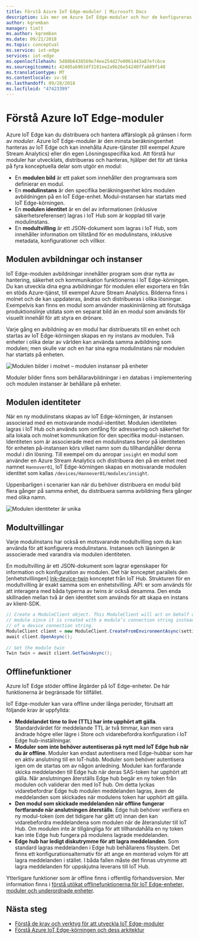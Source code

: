 ```yaml
---
title: Förstå Azure IoT Edge-moduler | Microsoft Docs
description: Läs mer om Azure IoT Edge-moduler och hur de konfigureras
author: kgremban
manager: timlt
ms.author: kgremban
ms.date: 09/21/2018
ms.topic: conceptual
ms.service: iot-edge
services: iot-edge
ms.openlocfilehash: 5d80b6438569e74ee254d27e0061443a87efc6ce
ms.sourcegitcommit: 42405ab963df3101ee2a9b26e54240ffa689f140
ms.translationtype: MT
ms.contentlocale: sv-SE
ms.lasthandoff: 09/28/2018
ms.locfileid: "47423399"
---
```

# <a name="understand-azure-iot-edge-modules"></a>Förstå Azure IoT Edge-moduler

Azure IoT Edge kan du distribuera och hantera affärslogik på gränsen i form av *moduler*. Azure IoT Edge-moduler är den minsta beräkningsenhet hanteras av IoT Edge och kan innehålla Azure-tjänster (till exempel Azure Stream Analytics) eller din egen Lösningsspecifika kod. Att förstå hur moduler har utvecklats, distribueras och hanteras, hjälper det för att tänka på fyra konceptuella delar som utgör en modul:

* En **modulen bild** är ett paket som innehåller den programvara som definierar en modul.
* En **modulinstans** är den specifika beräkningsenhet körs modulen avbildningen på en IoT Edge-enhet. Modul-instansen har startats med IoT Edge-körningen.
* En **modulen identitet** är en del av informationen (inklusive säkerhetsreferenser) lagras i IoT Hub som är kopplad till varje modulinstans.
* En **modultvilling** är ett JSON-dokument som lagras i IoT Hub, som innehåller information om tillstånd för en modulinstans, inklusive metadata, konfigurationer och villkor. 

## <a name="module-images-and-instances"></a>Modulen avbildningar och instanser

IoT Edge-modulen avbildningar innehåller program som drar nytta av hantering, säkerhet och kommunikation funktionerna i IoT Edge-körningen. Du kan utveckla dina egna avbildningar för modulen eller exportera en från en stöds Azure-tjänst, till exempel Azure Stream Analytics.
Bilderna finns i molnet och de kan uppdateras, ändras och distribueras i olika lösningar. Exempelvis kan finns en modul som använder maskininlärning att förutsäga produktionslinje utdata som en separat bild än en modul som används för visuellt innehåll för att styra en drönare. 

Varje gång en avbildning av en modul har distribuerats till en enhet och startas av IoT Edge-körningen skapas en ny instans av modulen. Två enheter i olika delar av världen kan använda samma avbildning som modulen; men skulle var och en har sina egna modulinstans när modulen har startats på enheten. 

![Modulen bilder i molnet – modulen instanser på enheter][1]

Moduler bilder finns som behållaravbildningar i en databas i implementering och modulen instanser är behållare på enheter. 

<!--
As use cases for Azure IoT Edge grow, new types of module images and instances will be created. For example, resource constrained devices cannot run containers so may require module images that exist as dynamic link libraries and instances that are executables. 
-->

## <a name="module-identities"></a>Modulen identiteter

När en ny modulinstans skapas av IoT Edge-körningen, är instansen associerad med en motsvarande modul-identitet. Modulen identiteten lagras i IoT Hub och används som omfång för adressering och säkerhet för alla lokala och molnet kommunikation för den specifika modul-instansen.
Identiteten som är associerade med en modulinstans beror på identiteten för enheten på-instansen körs vilket namn som du tillhandahåller denna modul i din lösning. Till exempel om du anropar `insight` en modul som använder en Azure Stream Analytics och distribuera den på en enhet med namnet `Hannover01`, IoT Edge-körningen skapas en motsvarande modulen identitet som kallas `/devices/Hannover01/modules/insight`.

Uppenbarligen i scenarier kan när du behöver distribuera en modul bild flera gånger på samma enhet, du distribuera samma avbildning flera gånger med olika namn.

![Modulen identiteter är unika][2]

## <a name="module-twins"></a>Modultvillingar

Varje modulinstans har också en motsvarande modultvilling som du kan använda för att konfigurera modulinstans. Instansen och läsningen är associerade med varandra via modulen identiteten. 

En modultvilling är ett JSON-dokument som lagrar egenskaper för information och konfiguration av modulen. Det här konceptet parallels den [enhetstvillingen] [ lnk-device-twin] konceptet från IoT Hub. Strukturen för en modultvilling är exakt samma som en enhetstvilling. API: er som används för att interagera med båda typerna av twins är också desamma. Den enda skillnaden mellan två är den identitet som används för att skapa en instans av klient-SDK. 

```csharp
// Create a ModuleClient object. This ModuleClient will act on behalf of a 
// module since it is created with a module’s connection string instead 
// of a device connection string. 
ModuleClient client = new ModuleClient.CreateFromEnvironmentAsync(settings); 
await client.OpenAsync(); 
 
// Get the module twin 
Twin twin = await client.GetTwinAsync(); 
```

## <a name="offline-capabilities"></a>Offlinefunktioner

Azure IoT Edge stöder offline åtgärder på IoT Edge-enheter. De här funktionerna är begränsade för tillfället. 

IoT Edge-moduler kan vara offline under långa perioder, förutsatt att följande krav är uppfyllda: 

* **Meddelandet time to live (TTL) har inte upphört att gälla**. Standardvärdet för meddelande TTL är två timmar, kan men vara ändrade högre eller lägre i Store och vidarebefordra konfiguration i IoT Edge hub-inställningar. 
* **Moduler som inte behöver autentiseras på nytt med IoT Edge hub när du är offline**. Moduler kan endast autentisera med Edge-hubbar som har en aktiv anslutning till en IoT-hubb. Moduler som behöver autentisera igen om de startas om av någon anledning. Moduler kan fortfarande skicka meddelanden till Edge hub när deras SAS-token har upphört att gälla. När anslutningen återställs Edge hub begär en ny token från modulen och validerar den med IoT hub. Om detta lyckas vidarebefordrar Edge hub modulen meddelanden lagras, även de meddelanden som skickades när modulens token har upphört att gälla. 
* **Den modul som skickade meddelanden när offline fungerar fortfarande när anslutningen återställs**. Edge hub behöver verifiera en ny modul-token (om det tidigare har gått ut) innan den kan vidarebefordra meddelandena som modulen när de återansluter till IoT Hub. Om modulen inte är tillgängliga för att tillhandahålla en ny token kan inte Edge hub fungera på modulens lagrade meddelanden. 
* **Edge hub har ledigt diskutrymme för att lagra meddelanden**. Som standard lagras meddelanden i Edge hub behållarens filsystem. Det finns ett konfigurationsalternativ för att ange en monterad volym för att lagra meddelanden i stället. I båda fallen måste det finnas utrymme att lagra meddelanden för uppskjutna leverans till IoT Hub.  

Ytterligare funktioner som är offline finns i offentlig förhandsversion. Mer information finns i [förstå utökat offlinefunktionerna för IoT Edge-enheter, moduler och underordnade enheter](offline-capabilities.md).

## <a name="next-steps"></a>Nästa steg
 - [Förstå de krav och verktyg för att utveckla IoT Edge-moduler][lnk-mod-dev]
 - [Förstå Azure IoT Edge-körningen och dess arkitektur][lnk-runtime]

<!-- Images -->
[1]: ./media/iot-edge-modules/image_instance.png
[2]: ./media/iot-edge-modules/identity.png

<!-- Links -->
[lnk-device-identity]: ../iot-hub/iot-hub-devguide-identity-registry.md
[lnk-device-twin]: ../iot-hub/iot-hub-devguide-device-twins.md
[lnk-runtime]: iot-edge-runtime.md
[lnk-mod-dev]: module-development.md

